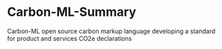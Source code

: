 # Carbon-ML-Summary
Carbon-ML open source carbon markup language developing a standard for product and services CO2e declarations
